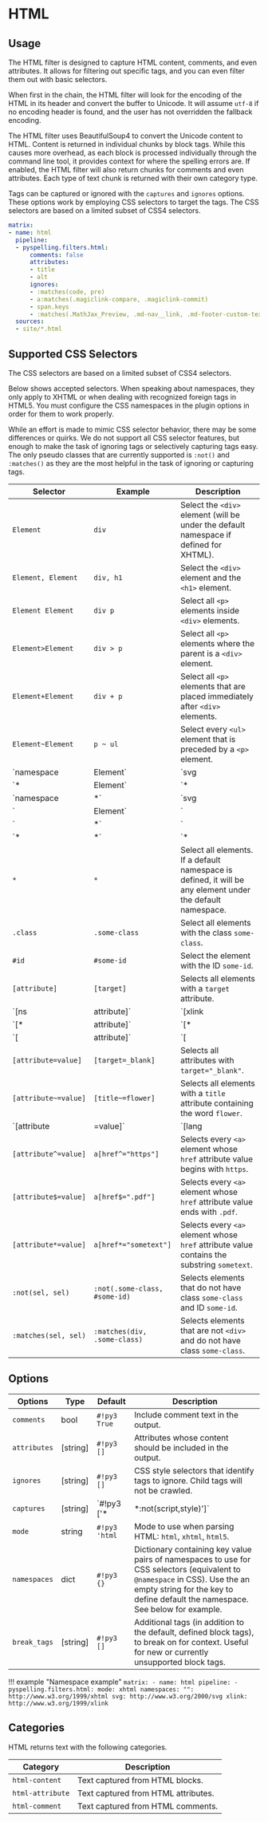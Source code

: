# HTML

## Usage

The HTML filter is designed to capture HTML content, comments, and even attributes. It allows for filtering out specific tags, and you can even filter them out with basic selectors.

When first in the chain, the HTML filter will look for the encoding of the HTML in its header and convert the buffer to Unicode. It will assume `utf-8` if no encoding header is found, and the user has not overridden the fallback encoding.

The HTML filter uses BeautifulSoup4 to convert the Unicode content to HTML. Content is returned in individual chunks by block tags. While this causes more overhead, as each block is processed individually through the command line tool, it provides context for where the spelling errors are. If enabled, the HTML filter will also return chunks for comments and even attributes. Each type of text chunk is returned with their own category type.

Tags can be captured or ignored with the `captures` and `ignores` options. These options work by employing CSS selectors to target the tags. The CSS selectors are based on a limited subset of CSS4 selectors.

```yaml
matrix:
- name: html
  pipeline:
  - pyspelling.filters.html:
      comments: false
      attributes:
      - title
      - alt
      ignores:
      - :matches(code, pre)
      - a:matches(.magiclink-compare, .magiclink-commit)
      - span.keys
      - :matches(.MathJax_Preview, .md-nav__link, .md-footer-custom-text, .md-source__repository, .headerlink, .md-icon)
  sources:
  - site/*.html
```

## Supported CSS Selectors

The CSS selectors are based on a limited subset of CSS4 selectors.

Below shows accepted selectors. When speaking about namespaces, they only apply to XHTML or when dealing with recognized foreign tags in HTML5. You must configure the CSS namespaces in the plugin options in order for them to work properly.

While an effort is made to mimic CSS selector behavior, there may be some differences or quirks. We do not support all CSS selector features, but enough to make the task of ignoring tags or selectively capturing tags easy. The only pseudo classes that are currently supported is `:not()` and `:matches()` as they are the most helpful in the task of ignoring or capturing tags.

Selector             | Example                       | Description
-------------------- | ----------------------------- | -----------
`Element`            | `div`                         | Select the `<div>` element (will be under the default namespace if defined for XHTML).
`Element, Element`   | `div, h1`                     | Select the `<div>` element and the `<h1>` element.
`Element Element`    | `div p`                       | Select all `<p>` elements inside `<div>` elements.
`Element>Element`    | `div > p`                     | Select all `<p>` elements where the parent is a `<div>` element.
`Element+Element`    | `div + p`                     | Select all `<p>` elements that are placed immediately after `<div>` elements.
`Element~Element`    | `p ~ ul`                      | Select every `<ul>` element that is preceded by a `<p>` element.
`namespace|Element`  | `svg|circle`                  | Select the `<circle>` element which also has the namespace `svg`.
`*|Element`          | `*|div`                       | Select the `<div>` element with or without a namespace.
`namespace|*`        | `svg|*`                       | Select any element with the namespace `svg`.
`|Element`           | `|div`                        | Select `<div>` elements without a namespace.
`|*`                 | `|*`                          | Select any element without a namespace.
`*|*`                | `*|*`                         | Select all elements with any or no namespace.
`*`                  | `*`                           | Select all elements. If a default namespace is defined, it will be any element under the default namespace.
`.class`             | `.some-class`                 | Select all elements with the class `some-class`.
`#id`                | `#some-id`                    | Select the element with the ID `some-id`.
`[attribute]`        | `[target]`                    | Selects all elements with a `target` attribute.
`[ns|attribute]`     | `[xlink|href]`                | Selects elements with the attribute `href` and the namespace `xlink` (assuming it has been configured in the `namespaces` option).
`[*|attribute]`      | `[*|name]`                    | Selects any element with a `name` attribute that has a namespace or not.
`[|attribute]`       | `[|name]`                     | Selects any element with a `name` attribute. `[|name]` is equivalent to `[name]`.
`[attribute=value]`  | `[target=_blank]`             | Selects all attributes with `target="_blank"`.
`[attribute~=value]` | `[title~=flower]`             | Selects all elements with a `title` attribute containing the word `flower`.
`[attribute|=value]` | `[lang|=en]`                  | Selects all elements with a `lang` attribute value starting with `en`.
`[attribute^=value]` | `a[href^="https"]`            | Selects every `<a>` element whose `href` attribute value begins with `https`.
`[attribute$=value]` | `a[href$=".pdf"]`             | Selects every `<a>` element whose `href` attribute value ends with `.pdf`.
`[attribute*=value]` | `a[href*="sometext"]`         | Selects every `<a>` element whose `href` attribute value contains the substring `sometext`.
`:not(sel, sel)`     | `:not(.some-class, #some-id)` | Selects elements that do not have class `some-class` and ID `some-id`.
`:matches(sel, sel)` | `:matches(div, .some-class)`  | Selects elements that are not `<div>` and do not have class `some-class`.


## Options

Options      | Type     | Default                           | Description
------------ | -------- | --------------------------------- | -----------
`comments`   | bool     | `#!py3 True`                      | Include comment text in the output.
`attributes` | [string] | `#!py3 []`                        | Attributes whose content should be included in the output.
`ignores`    | [string] | `#!py3 []`                        | CSS style selectors that identify tags to ignore. Child tags will not be crawled.
`captures`   | [string] | `#!py3 ['*|*:not(script,style)']` | CSS style selectors used to narrow which tags that text is collected from. Unlike `ignores`, tags which text is not captured from still have their children crawled.
`mode`       | string   | `#!py3 'html`                     | Mode to use when parsing HTML: `html`, `xhtml`, `html5`.
`namespaces` | dict     | `#!py3 {}`                        | Dictionary containing key value pairs of namespaces to use for CSS selectors (equivalent to `@namespace` in CSS). Use the an empty string for the key to define default the namespace. See below for example.
`break_tags` | [string] | `#!py3 []`                        | Additional tags (in addition to the default, defined block tags), to break on for context. Useful for new or currently unsupported block tags.

!!! example "Namespace example"
    ```
    matrix:
    - name: html
      pipeline:
      - pyspelling.filters.html:
          mode: xhtml
          namespaces:
            "": http://www.w3.org/1999/xhtml
            svg: http://www.w3.org/2000/svg
            xlink: http://www.w3.org/1999/xlink
    ```

## Categories

HTML returns text with the following categories.

Category         | Description
---------------- | -----------
`html-content`   | Text captured from HTML blocks.
`html-attribute` | Text captured from HTML attributes.
`html-comment`   | Text captured from HTML comments.
